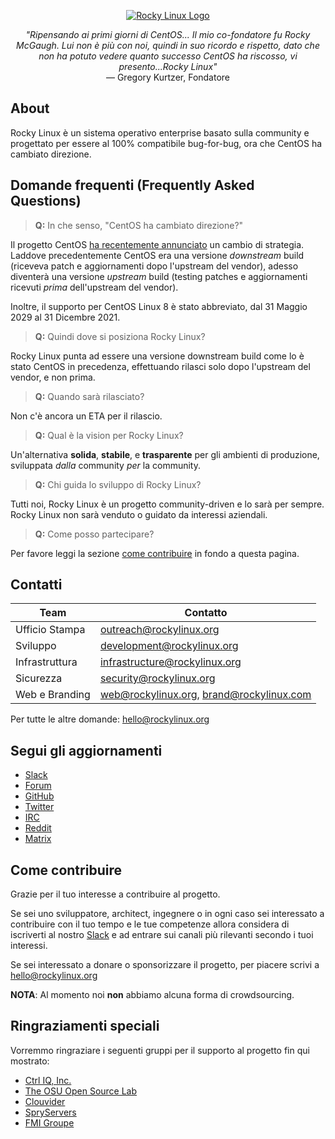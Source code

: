 <p align="center">
<a href="https://rockylinux.org/">
<img src="https://media.githubusercontent.com/media/rocky-linux/branding/main/logo-text-light%402x.png" alt="Rocky Linux Logo">
</a>
</p>

<p align="center">
<i>"Ripensando ai primi giorni di CentOS... Il mio co-fondatore fu Rocky McGaugh. Lui non è più con noi, quindi in suo ricordo e rispetto, dato che non ha potuto vedere quanto successo CentOS ha riscosso, vi presento...Rocky Linux"</i><br>
— Gregory Kurtzer, Fondatore
</p>

## About

Rocky Linux è un sistema operativo enterprise basato sulla community e progettato per essere al 100% compatibile bug-for-bug, ora che CentOS ha cambiato direzione.

## Domande frequenti (Frequently Asked Questions)

> **Q:** In che senso, "CentOS ha cambiato direzione?"

Il progetto CentOS [ha recentemente annunciato](https://blog.centos.org/2020/12/future-is-centos-stream/) un cambio di strategia. Laddove precedentemente CentOS era una versione *downstream* build (riceveva patch e aggiornamenti dopo l'upstream del vendor), adesso diventerà una versione *upstream* build (testing patches e aggiornamenti ricevuti *prima* dell'upstream del vendor).

Inoltre, il supporto per CentOS Linux 8 è stato abbreviato, dal 31 Maggio 2029 al 31 Dicembre 2021.


> **Q:** Quindi dove si posiziona Rocky Linux?

Rocky Linux punta ad essere una versione downstream build come lo è stato CentOS in precedenza, effettuando rilasci solo dopo l'upstream del vendor, e non prima.

> **Q:** Quando sarà rilasciato?

Non c'è ancora un ETA per il rilascio.

> **Q:** Qual è la vision per Rocky Linux?

Un'alternativa **solida**, **stabile**, e **trasparente** per gli ambienti di produzione, sviluppata *dalla* community *per* la community.

> **Q:** Chi guida lo sviluppo di Rocky Linux?

Tutti noi, Rocky Linux è un progetto community-driven e lo sarà per sempre. Rocky Linux non sarà venduto o guidato da interessi aziendali.

> **Q:** Come posso partecipare?

Per favore leggi la sezione [come contribuire](#contribuire) in fondo a questa pagina.

## Contatti

| Team                          | Contatto                                  |
|-------------------------------|-------------------------------------------|
| Ufficio Stampa                | outreach@rockylinux.org                   |
| Sviluppo                      | development@rockylinux.org                |
| Infrastruttura                | infrastructure@rockylinux.org             |
| Sicurezza                     | security@rockylinux.org                   |
| Web e Branding                | web@rockylinux.org, brand@rockylinux.com  |


Per tutte le altre domande: hello@rockylinux.org

## Segui gli aggiornamenti

* [Slack](https://join.slack.com/t/hpcng/shared_invite/zt-k29vv4ab-yj1ksbHK_ZkXYi6HGtTYfw)
* [Forum](https://forums.rockylinux.org/)
* [GitHub](https://github.com/rocky-linux/)
* [Twitter](https://twitter.com/rocky_linux)
* [IRC](https://webchat.freenode.net/?channels=rockylinux)
* [Reddit](https://www.reddit.com/r/RockyLinux)
* [Matrix](https://matrix.to/#/+rockylinux:matrix.org)

## Come contribuire

Grazie per il tuo interesse a contribuire al progetto.

Se sei uno sviluppatore, architect, ingegnere o in ogni caso sei interessato a contribuire con il tuo tempo e le tue competenze allora considera di iscriverti al nostro [Slack](https://join.slack.com/t/hpcng/shared_invite/zt-k29vv4ab-yj1ksbHK_ZkXYi6HGtTYfw) e ad entrare sui canali più rilevanti secondo i tuoi interessi.

Se sei interessato a donare o sponsorizzare il progetto, per piacere scrivi a hello@rockylinux.org

**NOTA**: Al momento noi **non** abbiamo alcuna forma di crowdsourcing.

## Ringraziamenti speciali

Vorremmo ringraziare i seguenti gruppi per il supporto al progetto fin qui mostrato:

* [Ctrl IQ, Inc.](https://www.ctrl-cmd.com)
* [The OSU Open Source Lab](https://osuosl.org/)
* [Clouvider](https://www.clouvider.co.uk/)
* [SpryServers](https://www.spryservers.net/)
* [FMI Groupe](https://www.fmi.fr/)

